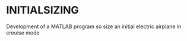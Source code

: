 # INITIALSIZING
Development of  a MATLAB program so size an initial electric airplane in creuise mode
